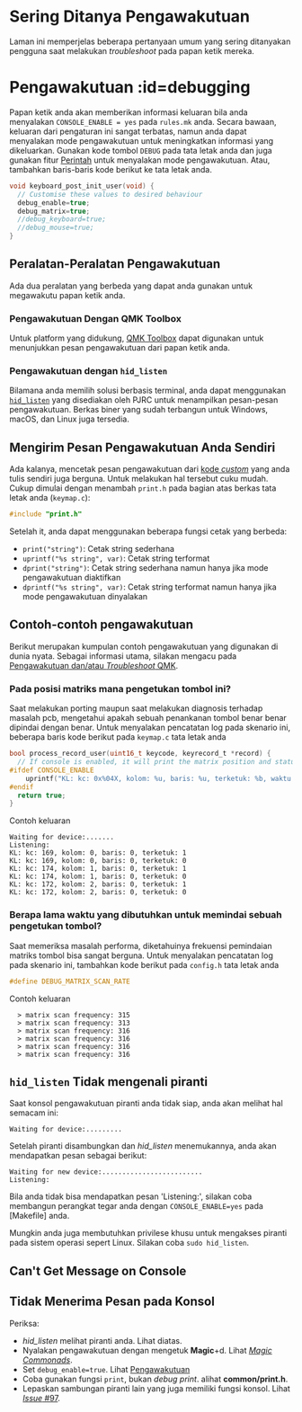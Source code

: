 # Sering Ditanya Pengawakutuan

Laman ini memperjelas beberapa pertanyaan umum yang sering ditanyakan pengguna saat melakukan *troubleshoot* pada papan ketik mereka.

# Pengawakutuan :id=debugging

Papan ketik anda akan memberikan informasi keluaran bila anda menyalakan `CONSOLE_ENABLE = yes` pada `rules.mk` anda. Secara bawaan, keluaran dari pengaturan ini sangat terbatas, namun anda dapat menyalakan mode pengawakutuan untuk meningkatkan informasi yang dikeluarkan. Gunakan kode tombol `DEBUG` pada tata letak anda dan juga gunakan fitur [Perintah](id/feature_command.md) untuk menyalakan mode pengawakutuan. Atau, tambahkan baris-baris kode berikut ke tata letak anda.

```c
void keyboard_post_init_user(void) {
  // Customise these values to desired behaviour
  debug_enable=true;
  debug_matrix=true;
  //debug_keyboard=true;
  //debug_mouse=true;
}
```

## Peralatan-Peralatan Pengawakutuan

Ada dua peralatan yang berbeda yang dapat anda gunakan untuk megawakutu papan ketik anda.

### Pengawakutuan Dengan QMK Toolbox

Untuk platform yang didukung, [QMK Toolbox](https://github.com/qmk/qmk_toolbox) dapat digunakan untuk menunjukkan pesan pengawakutuan dari papan ketik anda.

### Pengawakutuan dengan `hid_listen`

Bilamana anda memilih solusi berbasis terminal, anda dapat menggunakan [`hid_listen`](https://www.pjrc.com/teensy/hid_listen.html) yang disediakan oleh PJRC untuk menampilkan pesan-pesan pengawakutuan. Berkas biner yang sudah terbangun untuk Windows, macOS, dan Linux juga tersedia.

## Mengirim Pesan Pengawakutuan Anda Sendiri

Ada kalanya, mencetak pesan pengawakutuan dari [kode *custom*](id/custom_quantum_functions.md) yang anda tulis sendiri juga berguna. Untuk melakukan hal tersebut cuku mudah. Cukup dimulai dengan menambah `print.h` pada bagian atas berkas tata letak anda (`keymap.c`):

```c
#include "print.h"
```

Setelah it, anda dapat menggunakan beberapa fungsi cetak yang berbeda:

* `print("string")`: Cetak string sederhana
* `uprintf("%s string", var)`: Cetak string terformat
* `dprint("string")`: Cetak string sederhana namun hanya jika mode pengawakutuan diaktifkan
* `dprintf("%s string", var)`: Cetak string terformat namun hanya jika mode pengawakutuan dinyalakan

## Contoh-contoh pengawakutuan

Berikut merupakan kumpulan contoh pengawakutuan yang digunakan di dunia nyata. Sebagai informasi utama, silakan mengacu pada [Pengawakutuan dan/atau *Troubleshoot* QMK](id/faq_debug.md).

### Pada posisi matriks mana pengetukan tombol ini?

Saat melakukan porting maupun saat melakukan diagnosis terhadap masalah pcb, mengetahui apakah sebuah penankanan tombol benar benar dipindai dengan benar. Untuk menyalakan pencatatan log pada skenario ini, beberapa baris kode berikut pada `keymap.c` tata letak anda

```c
bool process_record_user(uint16_t keycode, keyrecord_t *record) {
  // If console is enabled, it will print the matrix position and status of each key pressed
#ifdef CONSOLE_ENABLE
    uprintf("KL: kc: 0x%04X, kolom: %u, baris: %u, terketuk: %b, waktu: %u, interupsi: %b, jumlah: %u\n", keycode, record->event.key.col, record->event.key.row, record->event.pressed, record->event.time, record->tap.interrupted, record->tap.count);
#endif 
  return true;
}
```

Contoh keluaran
```text
Waiting for device:.......
Listening:
KL: kc: 169, kolom: 0, baris: 0, terketuk: 1
KL: kc: 169, kolom: 0, baris: 0, terketuk: 0
KL: kc: 174, kolom: 1, baris: 0, terketuk: 1
KL: kc: 174, kolom: 1, baris: 0, terketuk: 0
KL: kc: 172, kolom: 2, baris: 0, terketuk: 1
KL: kc: 172, kolom: 2, baris: 0, terketuk: 0
```

### Berapa lama waktu yang dibutuhkan untuk memindai sebuah pengetukan tombol?

Saat memeriksa masalah performa, diketahuinya frekuensi pemindaian matriks tombol bisa sangat berguna. Untuk menyalakan pencatatan log pada skenario ini, tambahkan kode berikut pada `config.h` tata letak anda

```c
#define DEBUG_MATRIX_SCAN_RATE
```

Contoh keluaran
```text
  > matrix scan frequency: 315
  > matrix scan frequency: 313
  > matrix scan frequency: 316
  > matrix scan frequency: 316
  > matrix scan frequency: 316
  > matrix scan frequency: 316
```

## `hid_listen` Tidak mengenali piranti

Saat konsol pengawakutuan piranti anda tidak siap, anda akan melihat hal semacam ini:

```
Waiting for device:.........
```

Setelah piranti disambungkan dan *hid_listen* menemukannya, anda akan mendapatkan pesan sebagai berikut:

```
Waiting for new device:.........................
Listening:
```

Bila anda tidak bisa mendapatkan pesan 'Listening:', silakan coba membangun perangkat tegar anda dengan `CONSOLE_ENABLE=yes` pada [Makefile] anda.

Mungkin anda juga membutuhkan privilese khusu untuk mengakses piranti pada sistem operasi sepert Linux. Silakan coba `sudo hid_listen`.

## Can't Get Message on Console
## Tidak Menerima Pesan pada Konsol
Periksa:
- *hid_listen* melihat piranti anda. Lihat diatas.
- Nyalakan pengawakutuan dengan mengetuk **Magic**+d. Lihat [*Magic Commonads*](https://github.com/tmk/tmk_keyboard#magic-commands).
- Set `debug_enable=true`. Lihat [Pengawakutuan](#debugging)
- Coba gunakan fungsi `print`, bukan *debug print*. alihat **common/print.h**.
- Lepaskan sambungan piranti lain yang juga memiliki fungsi konsol. Lihat [*Issue* #97](https://github.com/tmk/tmk_keyboard/issues/97).
